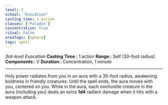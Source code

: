 ```yaml
---
level: 3
school: "Evocation"
casting_time: 1 action
classes: ['Paladin']
concentration: True
ritual: False
areaTags: [sphere]
tags: spell
---
```


_3rd-level Evocation_
**Casting Time**:: 1 action
**Range**:: Self (30-foot radius)
**Components**:: V
**Duration**:: Concentration, 1 minute

---

Holy power radiates from you in an aura with a 30-foot radius, awakening boldness in friendly creatures. Until the spell ends, the aura moves with you, centered on you. While in the aura, each nonhostile creature in the aura (including you) deals an extra **1d4** radiant damage when it hits with a weapon attack.



